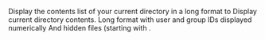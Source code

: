 Display the contents list of your current directory in a long format to Display current directory contents.
Long format
with user and group IDs displayed numerically
And hidden files (starting with .


